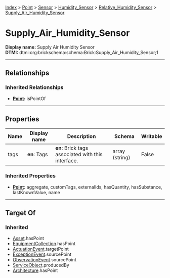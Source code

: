 [Index](../../../../Index.md) > [Point](../../../Point.md) > [Sensor](../../Sensor.md) > [Humidity_Sensor](../Humidity_Sensor.md) > [Relative_Humidity_Sensor](Relative_Humidity_Sensor.md) > [Supply_Air_Humidity_Sensor](#)
# Supply_Air_Humidity_Sensor

**Display name:** Supply Air Humidity Sensor<br />
**DTMI:** dtmi:org:brickschema:schema:Brick:Supply_Air_Humidity_Sensor;1

---

## Relationships
### Inherited Relationships
* **[Point](../../../Point.md):** isPointOf

---

## Properties
|Name|Display name|Description|Schema|Writable|
|-|-|-|-|-|
|tags|**en**: Tags|**en**: Brick tags associated with this interface.|array (string)|False|
### Inherited Properties
* **[Point](../../../Point.md):** aggregate, customTags, externalIds, hasQuantity, hasSubstance, lastKnownValue, name

---

## Target Of
### Inherited
* [Asset](../../../../Asset/Asset.md).hasPoint
* [EquipmentCollection](../../../../Collection/AssetCollection/EquipmentCollection/EquipmentCollection.md).hasPoint
* [ActuationEvent](../../../../Event/PointEvent/ActuationEvent.md).targetPoint
* [ExceptionEvent](../../../../Event/PointEvent/ExceptionEvent.md).sourcePoint
* [ObservationEvent](../../../../Event/PointEvent/ObservationEvent.md).sourcePoint
* [ServiceObject](../../../../Information/ServiceObject/ServiceObject.md).producedBy
* [Architecture](../../../../Space/Architecture/Architecture.md).hasPoint
